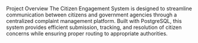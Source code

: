 Project Overview
The Citizen Engagement System is designed to streamline communication between citizens and government agencies through a centralized complaint management platform. Built with PostgreSQL, this system provides efficient submission, tracking, and resolution of citizen concerns while ensuring proper routing to appropriate authorities.